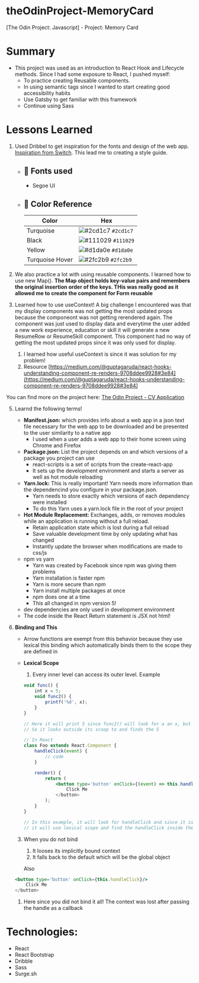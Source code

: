 # theOdinProject-MemoryCard

[The Odin Project: Javascript] - Project: Memory Card

# Summary

-   This project was used as an introduction to React Hook and Lifecycle methods. Since I had some exposure to React, I pushed myself:
    -   To practice creating Reusable components.
    -   In using semantic tags since I wanted to start creating good accessibility habits
    -   Use Gatsby to get familiar with this framework
    -   Continue using Sass

# Lessons Learned

1. Used Dribbel to get inspiration for the fonts and design of the web app. [Inspiration from Switch](https://dribbble.com/shots/14730009-Switch/attachments/6431406?mode=media). This lead me to creating a style guide.

    - ## 📗 Fonts used

        - Segoe UI

    - ## 🎨 Color Reference

        | Color           | Hex                                                                |
        | --------------- | ------------------------------------------------------------------ |
        | Turquoise       | ![#2cd1c7](https://via.placeholder.com/10/2cd1c7?text=+) `#2cd1c7` |
        | Black           | ![#111029](https://via.placeholder.com/10/111029?text=+) `#111029` |
        | Yellow          | ![#d1da0e](https://via.placeholder.com/10/d1da0e?text=+) `#d1da0e` |
        | Turquoise Hover | ![#2fc2b9](https://via.placeholder.com/10/2fc2b9?text=+) `#2fc2b9` |

1. We also practice a lot with using reusable components. I learned how to use new Map(). **The Map object holds key-value pairs and remembers the original insertion order of the keys. THis was really good as it allowed me to create the component for Form reusable**

1. Learned how to use useContext! A big challenge I encountered was that my display components was not getting the most updated props because the componeont was not getting rerendered again. The component was just used to display data and everytime the user added a new work experience, education or skill it will generate a new ResumeRow or ResumeSkill component. This component had no way of getting the most updated props since it was only used for display.
    1. I learned how useful useContext is since it was solution for my problem!
    2. Resource [https://medium.com/@guptagaruda/react-hooks-understanding-component-re-renders-9708ddee9928#3e84](https://medium.com/@guptagaruda/react-hooks-understanding-component-re-renders-9708ddee9928#3e84)

You can find more on the project here: [The Odin Project - CV Application](https://www.theodinproject.com/courses/javascript/lessons/cv-application)

5. Learnd the following terms!

    - **Manifest.json:** which provides info about a web app in a json text file necessary for the web app to be downloaded and be presented to the user similarity to a native app
        - I used when a user adds a web app to their home screen using Chrome and Firefox
    - **Package.json:** List the project depends on and which versions of a package you project can use
        - react-scripts is a set of scripts from the create-react-app
        - It sets up the development environment and starts a server as well as hot module reloading
    - **Yarn.lock:** This is really important! Yarn needs more information than the dependencind you configure in your package.json.
        - Yarn needs to store exactly which versions of each dependency were installed
        - To do this Yarn uses a yarn.lock file in the root of your project
    - **Hot Module Replacement:** Exchanges, adds, or removes modules while an application is running without a full reload.
        - Retain application state which is lost during a full reload
        - Save valuable development time by only updating what has changed
        - Instantly update the browser when modifications are made to css/js
    - npm vs yarn
        - Yarn was created by Facebook since npm was giving them problems
        - Yarn installation is faster npm
        - Yarn is more secure than npm
        - Yarn install multiple packages at once
        - npm does one at a time
        - This all changed in npm version 5!
    - dev dependencies are only used in development environment
    - The code inside the React Return statement is JSX not html!

6. **Binding and This**

    - Arrow functions are exempt from this behavior because they use lexical this binding which automatically binds them to the scope they are defined in
    - **Lexical Scope**

        1. Every inner level can access its outer level. Example

        ```jsx
        void func() {
        	int x = 5;
        	void func2() {
        		printf('%d', x);
        	}
        }

        // Here it will print 5 since func2() will look for a an x, but it is not in the func2
        // So it looks outside its scoop to and finds the 5

        // In React
        class Foo extends React.Component {
        	handleClick(event) {
        		// code
        	}

        	render() {
        		return (
        			<button type='button' onClick={(event) => this.handleClick(event)}/>
        				Click Me
        			</button>
        		);
        	}
        }

        // In this example, it will look for handleClick and since it is an arrow function,
        // it will use lexical scope and find the handleClick inside the class
        ```

    3. When you do not bind

        1. It looses its implicitly bound context
        2. It falls back to the default which will be the global object

        Also

    ```jsx
    <button type='button' onClick={this.handleClick}/>
    	Click Me
    </button>
    ```

    1. Here since you did not bind it all! The context was lost after passing the handle as a callback

# Technologies:

-   React
-   React Bootstrap
-   Dribble
-   Sass
-   Surge.sh
